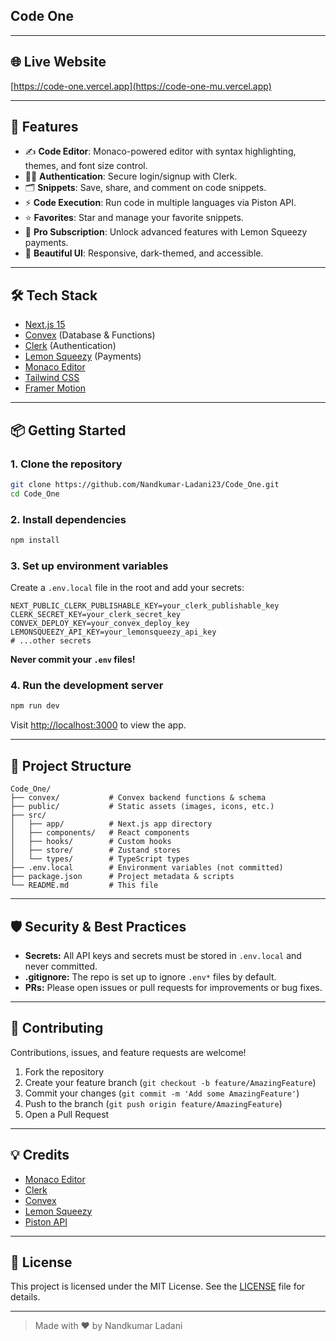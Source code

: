 ## Code One

---

## 🌐 Live Website

[https://code-one.vercel.app](https://code-one-mu.vercel.app)

---



## 🚀 Features

- ✍️ **Code Editor**: Monaco-powered editor with syntax highlighting, themes, and font size control.
- 🧑‍💻 **Authentication**: Secure login/signup with Clerk.
- 🗂️ **Snippets**: Save, share, and comment on code snippets.
- ⚡ **Code Execution**: Run code in multiple languages via Piston API.
- ⭐ **Favorites**: Star and manage your favorite snippets.
- 💎 **Pro Subscription**: Unlock advanced features with Lemon Squeezy payments.
- 🌙 **Beautiful UI**: Responsive, dark-themed, and accessible.

---

## 🛠️ Tech Stack

- [Next.js 15](https://nextjs.org/)
- [Convex](https://convex.dev/) (Database & Functions)
- [Clerk](https://clerk.com/) (Authentication)
- [Lemon Squeezy](https://www.lemonsqueezy.com/) (Payments)
- [Monaco Editor](https://microsoft.github.io/monaco-editor/)
- [Tailwind CSS](https://tailwindcss.com/)
- [Framer Motion](https://www.framer.com/motion/)

---

## 📦 Getting Started

### 1. Clone the repository
```bash
git clone https://github.com/Nandkumar-Ladani23/Code_One.git
cd Code_One
```

### 2. Install dependencies
```bash
npm install
```

### 3. Set up environment variables
Create a `.env.local` file in the root and add your secrets:
```env
NEXT_PUBLIC_CLERK_PUBLISHABLE_KEY=your_clerk_publishable_key
CLERK_SECRET_KEY=your_clerk_secret_key
CONVEX_DEPLOY_KEY=your_convex_deploy_key
LEMONSQUEEZY_API_KEY=your_lemonsqueezy_api_key
# ...other secrets
```
**Never commit your `.env` files!**

### 4. Run the development server
```bash
npm run dev
```
Visit [http://localhost:3000](http://localhost:3000) to view the app.

---

## 📝 Project Structure

```
Code_One/
├── convex/           # Convex backend functions & schema
├── public/           # Static assets (images, icons, etc.)
├── src/
│   ├── app/          # Next.js app directory
│   ├── components/   # React components
│   ├── hooks/        # Custom hooks
│   ├── store/        # Zustand stores
│   └── types/        # TypeScript types
├── .env.local        # Environment variables (not committed)
├── package.json      # Project metadata & scripts
└── README.md         # This file
```

---

## 🛡️ Security & Best Practices
- **Secrets:** All API keys and secrets must be stored in `.env.local` and never committed.
- **.gitignore:** The repo is set up to ignore `.env*` files by default.
- **PRs:** Please open issues or pull requests for improvements or bug fixes.

---

## 🤝 Contributing

Contributions, issues, and feature requests are welcome!

1. Fork the repository
2. Create your feature branch (`git checkout -b feature/AmazingFeature`)
3. Commit your changes (`git commit -m 'Add some AmazingFeature'`)
4. Push to the branch (`git push origin feature/AmazingFeature`)
5. Open a Pull Request

---

## 💡 Credits
- [Monaco Editor](https://microsoft.github.io/monaco-editor/)
- [Clerk](https://clerk.com/)
- [Convex](https://convex.dev/)
- [Lemon Squeezy](https://www.lemonsqueezy.com/)
- [Piston API](https://github.com/engineer-man/piston)

---

## 📄 License

This project is licensed under the MIT License. See the [LICENSE](LICENSE) file for details.

---

> Made with ❤️ by Nandkumar Ladani
